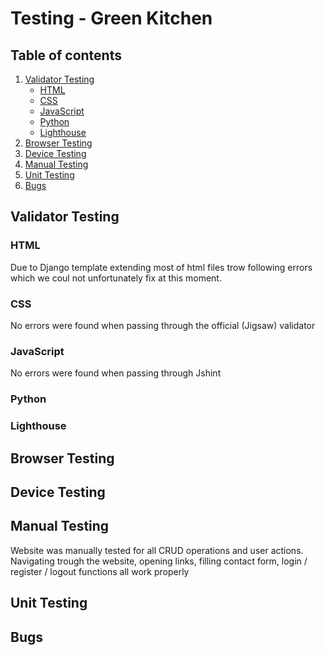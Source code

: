 # Testing - Green Kitchen

## Table of contents

1. [Validator Testing](#Validator-Testing)
    - [HTML](#HTML)
    - [CSS](#CSS)
    - [JavaScript](#JavaScript)
    - [Python](#Python)
    - [Lighthouse](#Lighthouse)
2. [Browser Testing](#Browser-Testing)
3. [Device Testing](#Device-Testing)
4. [Manual Testing](#Manual-Testing)
5. [Unit Testing](#Unit-Testing)
6. [Bugs](#Bugs)

## Validator Testing
### HTML

Due to Django template extending most of html files trow following errors which we coul not unfortunately fix at this moment.

### CSS

No errors were found when passing through the official (Jigsaw) validator

### JavaScript

No errors were found when passing through Jshint

### Python
### Lighthouse
## Browser Testing
## Device Testing
## Manual Testing

Website was manually tested for all CRUD operations and user actions. Navigating trough the website, opening links, filling contact form, login / register / logout functions all work properly

## Unit Testing
## Bugs